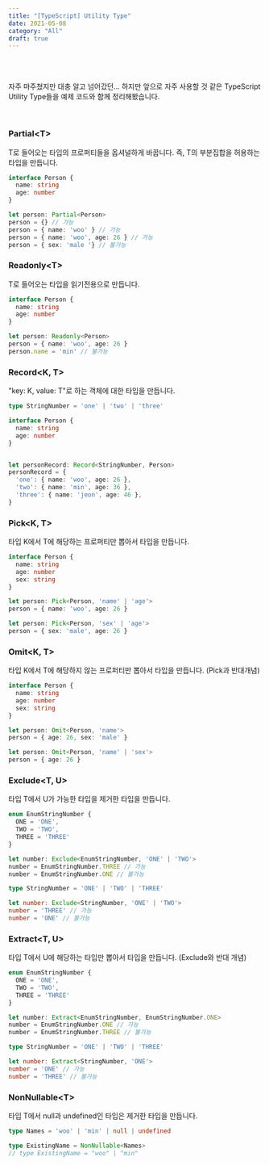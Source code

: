 ```yaml
---
title: "[TypeScript] Utility Type"
date: 2021-05-08
category: "All"
draft: true
---
```


<br><br>

자주 마주쳤지만 대충 알고 넘어갔던... 하지만 앞으로 자주 사용할 것 같은 TypeScript Utility Type들을 예제 코드와 함께 정리해봤습니다.

<br>


### Partial\<T\>

T로 들어오는 타입의 프로퍼티들을 옵셔널하게 바꿉니다. 즉, T의 부분집합을 허용하는 타입을 만듭니다.

  ```ts
  interface Person {
    name: string
    age: number
  }
  
  let person: Partial<Person>
  person = {} // 가능
  person = { name: 'woo' } // 가능
  person = { name: 'woo', age: 26 } // 가능
  person = { sex: 'male '} // 불가능
  ```

### Readonly\<T\>

T로 들어오는 타입을 읽기전용으로 만듭니다.

  ```ts
  interface Person {
    name: string
    age: number
  }

  let person: Readonly<Person>
  person = { name: 'woo', age: 26 }
  person.name = 'min' // 불가능
  ```

### Record<K, T>

"key: K, value: T"로 하는 객체에 대한 타입을 만듭니다.

  ```ts
  type StringNumber = 'one' | 'two' | 'three'

  interface Person {
    name: string
    age: number
  }


  let personRecord: Record<StringNumber, Person>
  personRecord = {
    'one': { name: 'woo', age: 26 },
    'two': { name: 'min', age: 36 },
    'three': { name: 'jeon', age: 46 },
  }
  ```

### Pick<K, T>

타입 K에서 T에 해당하는 프로퍼티만 뽑아서 타입을 만듭니다.

  ```ts
  interface Person {
    name: string
    age: number
    sex: string
  }

  let person: Pick<Person, 'name' | 'age'>
  person = { name: 'woo', age: 26 }

  let person: Pick<Person, 'sex' | 'age'>
  person = { sex: 'male', age: 26 }
  ```

### Omit<K, T>

타입 K에서 T에 해당하지 않는 프로퍼티만 뽑아서 타입을 만듭니다. (Pick과 반대개념)

  ```ts
  interface Person {
    name: string
    age: number
    sex: string
  }

  let person: Omit<Person, 'name'>
  person = { age: 26, sex: 'male' }
  
  let person: Omit<Person, 'name' | 'sex'>
  person = { age: 26 }
  ```

### Exclude<T, U>

타입 T에서 U가 가능한 타입을 제거한 타입을 만듭니다.

  ```ts
  enum EnumStringNumber {
    ONE = 'ONE',
    TWO = 'TWO',
    THREE = 'THREE'
  }

  let number: Exclude<EnumStringNumber, 'ONE' | 'TWO'>
  number = EnumStringNumber.THREE // 가능
  number = EnumStringNumber.ONE // 불가능

  type StringNumber = 'ONE' | 'TWO' | 'THREE'

  let number: Exclude<StringNumber, 'ONE' | 'TWO'>
  number = 'THREE' // 가능
  number = 'ONE' // 불가능
  ```

### Extract<T, U>

타입 T에서 U에 해당하는 타입만 뽑아서 타입을 만듭니다. (Exclude와 반대 개념)

  ```ts
  enum EnumStringNumber {
    ONE = 'ONE',
    TWO = 'TWO',
    THREE = 'THREE'
  }

  let number: Extract<EnumStringNumber, EnumStringNumber.ONE>
  number = EnumStringNumber.ONE // 가능
  number = EnumStringNumber.THREE // 불가능

  type StringNumber = 'ONE' | 'TWO' | 'THREE'

  let number: Extract<StringNumber, 'ONE'>
  number = 'ONE' // 가능
  number = 'THREE' // 불가능
  ```

### NonNullable\<T\>

타입 T에서 null과 undefined인 타입은 제거한 타입을 만듭니다.

  ```ts
  type Names = 'woo' | 'min' | null | undefined

  type ExistingName = NonNullable<Names>
  // type ExistingName = "woo" | "min"
  ```

<br><br><br><br>
 